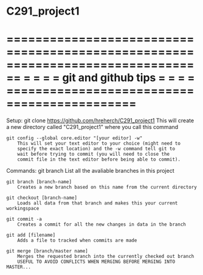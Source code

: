 # C291_project1
================================================================================
= = = = git and github tips = = = = ============================================
================================================================================

Setup:
	git clone https://github.com/hreherch/C291_project1
		This will create a new directory called "C291_project1" where
		you call this command

	git config --global core.editor "[your editor] -w"	
		This will set your text editor to your choice (might need to
		specify the exact location) and the -w command tell git to
		wait before trying to commit (you will need to close the
		commit file in the text editor before being able to commit).

Commands:
	git branch
		List all the avaliable branches in this project
		
	git branch [branch-name]
		Creates a new branch based on this name from the current directory
		
	git checkout [branch-name]
		Loads all data from that branch and makes this your current workingspace
		
	git commit -a
		Creates a commit for all the new changes in data in the branch 
		
	git add [filename]
		Adds a file to tracked when commits are made
		
	git merge [branch/master name]
		Merges the requested branch into the currently checked out branch
		USEFUL TO AVOID CONFLICTS WHEN MERGING BEFORE MERGING INTO MASTER...